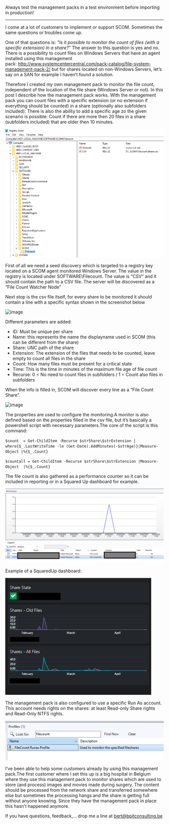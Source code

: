 Always test the management packs in a test environment before importing in production!

______________________________________________________________________

I come at a lot of customers to implement or support SCOM. 
Sometimes the same questions or troubles come up.

One of that questions is: *"Is it possible to monitor the count of files (with a specific extension) in a share?”*
The answer to this question is yes and no. There is a possibility to count files on Windows Servers that have an agent installed using this management pack: http://www.systemcentercentral.com/pack-catalog/file-system-management-pack-2/ but for shares located on non-Windows Servers, let’s say on a SAN for example I haven’t found a solution.

Therefore I created my own management pack to monitor the file count, independent of the location of the file share (Windows Server or not). In this post I describe how the management pack works. WIth the management pack you can count files with a specific extension (or no extension if everything should be counted) in a share (optionally also subfolders included). There is also the ability to add a specific age zo the given scenario is possible: Count if there are more then 20 files in a share (subfolders included) that are older then 10 minutes.

![Alt text](Images/6.png?raw=true "Registry ")

First of all we need a seed discovery which is targeted to a registry key located on a SCOM agent monitored Windows Server. The value in the registry is located under SOFTWARE\Filecount. The value is “CSV” and it should contain the path to a CSV file. The server will be discovered as a “File Count Watcher Node”

Next stop is the csv file itself, for every share to be monitored it should contain a line with a specific syntax shown in the screenshot below

![image](https://github.com/bpinoy/ManagementPacks/assets/32384899/d20c2efd-3d13-418a-b042-e8c4ea506c83)



Different parameters are added:
- ID: Must be unique per share
- Name: this represents the name the displayname used in SCOM (this can be different from the share)
- Share: UNC path of the share
- Extension: The extension of the files that needs to be counted, leave empty to count all files in the share
- Count: How many files must be present for a critical state
- Time: This is the time in minutes of the maximum file age of file count
- Recurse: 0 = No need to count files in subfolders / 1 = Count also files in subfolders

When the info is filled in, SCOM will discover every line as a “File Count Share”.

![image](https://github.com/bpinoy/ManagementPacks/assets/32384899/aad76ac1-bbe5-4a64-917d-bc2d0b9a8114)


The properties are used to configure the monitoring.A monitor is also defined based on the properties filled in the csv file, but it’s basically a powershell script with necessary parameters.The core of the script is this command: 

`$count  = Get-ChildItem -Recurse $strShare\$strExtension | where{$_.LastWriteTime -le (Get-Date).AddMinutes(-$strAge)}|Measure-Object |%{$_.Count}`

`$countall = Get-ChildItem -Recurse $strShare\$strExtension |Measure-Object  |%{$_.Count}`

The file count is also gathered as a performance counter so it can be included in reporting or in a Squared Up dashboard for example.

![alt text](Images/8.png?raw=true "Perf" )

Example of a SquaredUp dashboard: 

![alt text](Images/7.png?raw=true "Perf" )

The management pack is also configured to use a specific Run As account. This account needs rights on the shares: at least Read-only Share rights and Read-Only NTFS rights.

![alt text](Images/Runas.png?raw=true "User" )

I’ve been able to help some customers already by using this management pack.The first customer where I set this up is a big hospital in Belgium where they use this management pack to monitor shares which are used to store (and process) images and movies made during surgery. The content should be processed from the network share and transferred somewhere else but sometimes the processing hangs and the share is getting full without anyone knowing. Since they have the management pack in place this hasn’t happened anymore.

If you have questions, feedback,... drop me a line at bert@bpitconsulting.be
